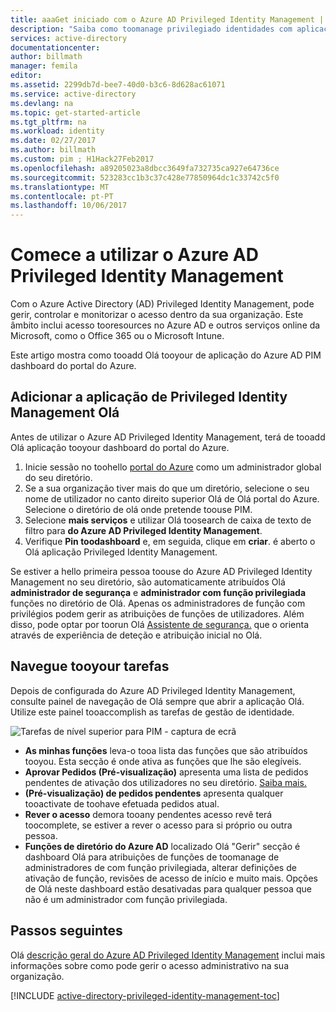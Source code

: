 ```yaml
---
title: aaaGet iniciado com o Azure AD Privileged Identity Management | Microsoft Docs
description: "Saiba como toomanage privilegiado identidades com aplicações do Azure Active Directory Privileged Identity Management Olá no portal do Azure."
services: active-directory
documentationcenter: 
author: billmath
manager: femila
editor: 
ms.assetid: 2299db7d-bee7-40d0-b3c6-8d628ac61071
ms.service: active-directory
ms.devlang: na
ms.topic: get-started-article
ms.tgt_pltfrm: na
ms.workload: identity
ms.date: 02/27/2017
ms.author: billmath
ms.custom: pim ; H1Hack27Feb2017
ms.openlocfilehash: a89205023a8dbcc3649fa732735ca927e64736ce
ms.sourcegitcommit: 523283cc1b3c37c428e77850964dc1c33742c5f0
ms.translationtype: MT
ms.contentlocale: pt-PT
ms.lasthandoff: 10/06/2017
---
```

# <a name="start-using-azure-ad-privileged-identity-management"></a>Comece a utilizar o Azure AD Privileged Identity Management
Com o Azure Active Directory (AD) Privileged Identity Management, pode gerir, controlar e monitorizar o acesso dentro da sua organização. Este âmbito inclui acesso tooresources no Azure AD e outros serviços online da Microsoft, como o Office 365 ou o Microsoft Intune.

Este artigo mostra como tooadd Olá tooyour de aplicação do Azure AD PIM dashboard do portal do Azure.

## <a name="add-hello-privileged-identity-management-application"></a>Adicionar a aplicação de Privileged Identity Management Olá
Antes de utilizar o Azure AD Privileged Identity Management, terá de tooadd Olá aplicação tooyour dashboard do portal do Azure.

1. Inicie sessão no toohello [portal do Azure](https://portal.azure.com/) como um administrador global do seu diretório.
2. Se a sua organização tiver mais do que um diretório, selecione o seu nome de utilizador no canto direito superior Olá de Olá portal do Azure. Selecione o diretório de olá onde pretende toouse PIM.
3. Selecione **mais serviços** e utilizar Olá toosearch de caixa de texto de filtro para **do Azure AD Privileged Identity Management**.
4. Verifique **Pin toodashboard** e, em seguida, clique em **criar**. é aberto o Olá aplicação Privileged Identity Management.

Se estiver a hello primeira pessoa toouse do Azure AD Privileged Identity Management no seu diretório, são automaticamente atribuídos Olá **administrador de segurança** e **administrador com função privilegiada** funções no diretório de Olá. Apenas os administradores de função com privilégios podem gerir as atribuições de funções de utilizadores. Além disso, pode optar por toorun Olá [Assistente de segurança.](active-directory-privileged-identity-management-security-wizard.md) que o orienta através de experiência de deteção e atribuição inicial no Olá.

## <a name="navigate-tooyour-tasks"></a>Navegue tooyour tarefas
Depois de configurada do Azure AD Privileged Identity Management, consulte painel de navegação de Olá sempre que abrir a aplicação Olá. Utilize este painel tooaccomplish as tarefas de gestão de identidade.

![Tarefas de nível superior para PIM - captura de ecrã](./media/active-directory-privileged-identity-management-getting-started/PIM_Tasks_New.png)

* **As minhas funções** leva-o tooa lista das funções que são atribuídos tooyou. Esta secção é onde ativa as funções que lhe são elegíveis.
* **Aprovar Pedidos (Pré-visualização)** apresenta uma lista de pedidos pendentes de ativação dos utilizadores no seu diretório. [Saiba mais.](./privileged-identity-management/azure-ad-pim-approval-workflow.md)
* **(Pré-visualização) de pedidos pendentes** apresenta qualquer tooactivate de toohave efetuada pedidos atual.
* **Rever o acesso** demora tooany pendentes acesso revê terá toocomplete, se estiver a rever o acesso para si próprio ou outra pessoa.
* **Funções de diretório do Azure AD** localizado Olá "Gerir" secção é dashboard Olá para atribuições de funções de toomanage de administradores de com função privilegiada, alterar definições de ativação de função, revisões de acesso de início e muito mais. Opções de Olá neste dashboard estão desativadas para qualquer pessoa que não é um administrador com função privilegiada.

## <a name="next-steps"></a>Passos seguintes
Olá [descrição geral do Azure AD Privileged Identity Management](active-directory-privileged-identity-management-configure.md) inclui mais informações sobre como pode gerir o acesso administrativo na sua organização.

[!INCLUDE [active-directory-privileged-identity-management-toc](../../includes/active-directory-privileged-identity-management-toc.md)]

<!--Image references-->

[1]: ./media/active-directory-privileged-identity-management-configure/PIM_EnablePim.png
